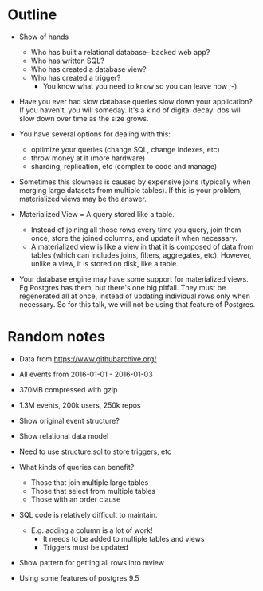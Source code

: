 # Outline
- Show of hands
  - Who has built a relational database- backed web app?
  - Who has written SQL?
  - Who has created a database view?
  - Who has created a trigger?
    - You know what you need to know so you can leave now ;-)

- Have you ever had slow database queries slow down your application? If you haven't, you will someday. It's a kind of digital decay: dbs will slow down over time as the size grows.
- You have several options for dealing with this:
  - optimize your queries (change SQL, change indexes, etc)
  - throw money at it (more hardware)
  - sharding, replication, etc (complex to code and manage)
- Sometimes this slowness is caused by expensive joins (typically when merging large datasets from multiple tables). If this is your problem, materialized views may be the answer.
- Materialized View = A query stored like a table.
  - Instead of joining all those rows every time you query, join them once, store the joined columns, and update it when necessary.
  - A materialized view is like a view in that it is composed of data from tables (which can includes joins, filters, aggregates, etc). However, unlike a view, it is stored on disk, like a table.

- Your database engine may have some support for materialized views. Eg Postgres has them, but there's one big pitfall. They must be regenerated all at once, instead of updating individual rows only when necessary. So for this talk, we will not be using that feature of Postgres.



# Random notes
- Data from https://www.githubarchive.org/
- All events from 2016-01-01 - 2016-01-03
- 370MB compressed with gzip
- 1.3M events, 200k users, 250k repos

- Show original event structure?
- Show relational data model
- Need to use structure.sql to store triggers, etc
- What kinds of queries can benefit?
  - Those that join multiple large tables
  - Those that select from multiple tables
  - Those with an order clause
- SQL code is relatively difficult to maintain.
  - E.g. adding a column is a lot of work!
    - It needs to be added to multiple tables and views
    - Triggers must be updated
- Show pattern for getting all rows into mview
- Using some features of postgres 9.5

